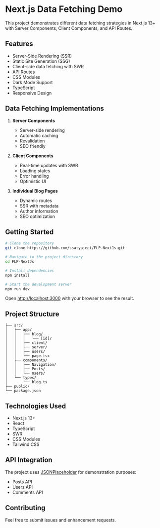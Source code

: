 # Next.js Data Fetching Demo

This project demonstrates different data fetching strategies in Next.js 13+ with Server Components, Client Components, and API Routes.

## Features

- Server-Side Rendering (SSR)
- Static Site Generation (SSG)
- Client-side data fetching with SWR
- API Routes
- CSS Modules
- Dark Mode Support
- TypeScript
- Responsive Design

## Data Fetching Implementations

1. **Server Components**
   - Server-side rendering
   - Automatic caching
   - Revalidation
   - SEO friendly

2. **Client Components**
   - Real-time updates with SWR
   - Loading states
   - Error handling
   - Optimistic UI

3. **Individual Blog Pages**
   - Dynamic routes
   - SSR with metadata
   - Author information
   - SEO optimization

## Getting Started

```bash
# Clone the repository
git clone https://github.com/ssatyajeet/FLP-NextJs.git

# Navigate to the project directory
cd FLP-NextJs

# Install dependencies
npm install

# Start the development server
npm run dev
```

Open [http://localhost:3000](http://localhost:3000) with your browser to see the result.

## Project Structure

```
├── src/
│   ├── app/
│   │   ├── blog/
│   │   │   └── [id]/
│   │   ├── client/
│   │   ├── server/
│   │   ├── users/
│   │   └── page.tsx
│   ├── components/
│   │   ├── Navigation/
│   │   ├── Posts/
│   │   └── Users/
│   └── types/
│       └── blog.ts
├── public/
└── package.json
```

## Technologies Used

- Next.js 13+
- React
- TypeScript
- SWR
- CSS Modules
- Tailwind CSS

## API Integration

The project uses [JSONPlaceholder](https://jsonplaceholder.typicode.com/) for demonstration purposes:
- Posts API
- Users API
- Comments API

## Contributing

Feel free to submit issues and enhancement requests.

